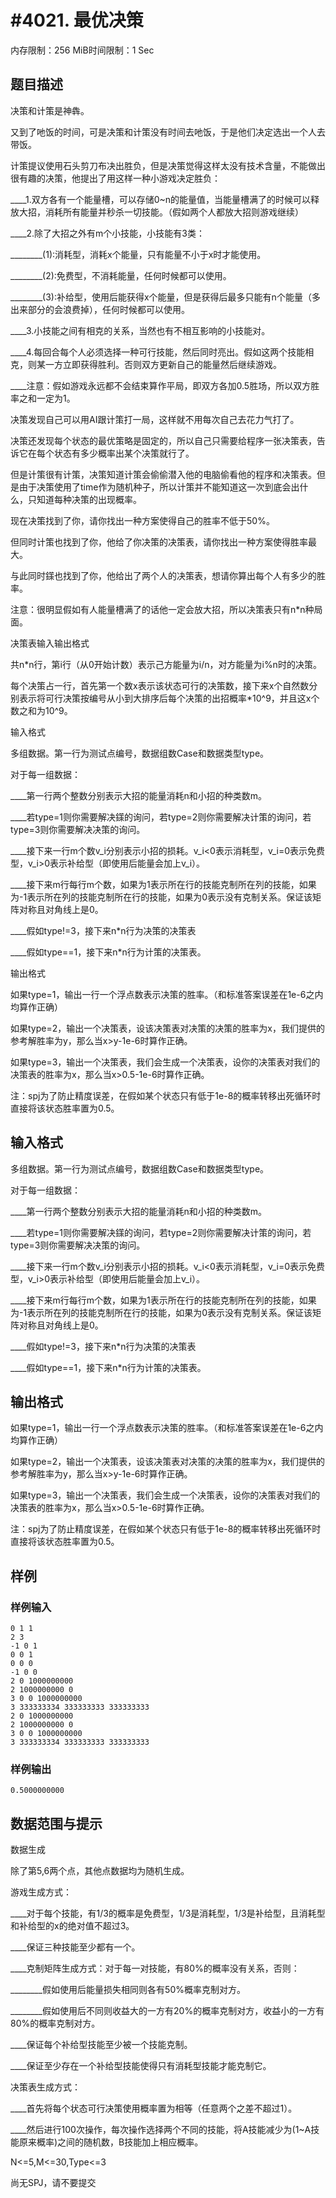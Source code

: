 # #4021. 最优决策

内存限制：256 MiB时间限制：1 Sec

## 题目描述

决策和计策是神犇。

又到了吔饭的时间，可是决策和计策没有时间去吔饭，于是他们决定选出一个人去带饭。

计策提议使用石头剪刀布决出胜负，但是决策觉得这样太没有技术含量，不能做出很有趣的决策，他提出了用这样一种小游戏决定胜负：

____1.双方各有一个能量槽，可以存储0~n的能量值，当能量槽满了的时候可以释放大招，消耗所有能量并秒杀一切技能。（假如两个人都放大招则游戏继续）

____2.除了大招之外有m个小技能，小技能有3类：

________(1):消耗型，消耗x个能量，只有能量不小于x时才能使用。

________(2):免费型，不消耗能量，任何时候都可以使用。

________(3):补给型，使用后能获得x个能量，但是获得后最多只能有n个能量（多出来部分的会浪费掉），任何时候都可以使用。

____3.小技能之间有相克的关系，当然也有不相互影响的小技能对。

____4.每回合每个人必须选择一种可行技能，然后同时亮出。假如这两个技能相克，则某一方立即获得胜利。否则双方更新自己的能量然后继续游戏。

____注意：假如游戏永远都不会结束算作平局，即双方各加0.5胜场，所以双方胜率之和一定为1。

决策发现自己可以用AI跟计策打一局，这样就不用每次自己去花力气打了。

决策还发现每个状态的最优策略是固定的，所以自己只需要给程序一张决策表，告诉它在每个状态有多少概率出某个决策就行了。

但是计策很有计策，决策知道计策会偷偷潜入他的电脑偷看他的程序和决策表。但是由于决策使用了time作为随机种子，所以计策并不能知道这一次到底会出什么，只知道每种决策的出现概率。

现在决策找到了你，请你找出一种方案使得自己的胜率不低于50%。

但同时计策也找到了你，他给了你决策的决策表，请你找出一种方案使得胜率最大。

与此同时鏼也找到了你，他给出了两个人的决策表，想请你算出每个人有多少的胜率。

注意：很明显假如有人能量槽满了的话他一定会放大招，所以决策表只有n*n种局面。

决策表输入输出格式

共n*n行，第i行（从0开始计数）表示己方能量为i/n，对方能量为i%n时的决策。

每个决策占一行，首先第一个数x表示该状态可行的决策数，接下来x个自然数分别表示将可行决策按编号从小到大排序后每个决策的出招概率*10^9，并且这x个数之和为10^9。

输入格式

多组数据。第一行为测试点编号，数据组数Case和数据类型type。

对于每一组数据：

____第一行两个整数分别表示大招的能量消耗n和小招的种类数m。

____若type=1则你需要解决鏼的询问，若type=2则你需要解决计策的询问，若type=3则你需要解决决策的询问。

____接下来一行m个数v_i分别表示小招的损耗。v_i<0表示消耗型，v_i=0表示免费型，v_i>0表示补给型（即使用后能量会加上v_i）。

____接下来m行每行m个数，如果为1表示所在行的技能克制所在列的技能，如果为-1表示所在列的技能克制所在行的技能，如果为0表示没有克制关系。保证该矩阵对称且对角线上是0。

____假如type!=3，接下来n*n行为决策的决策表

____假如type==1，接下来n*n行为计策的决策表。

输出格式

如果type=1，输出一行一个浮点数表示决策的胜率。（和标准答案误差在1e-6之内均算作正确）

如果type=2，输出一个决策表，设该决策表对决策的决策的胜率为x，我们提供的参考解胜率为y，那么当x>y-1e-6时算作正确。

如果type=3，输出一个决策表，我们会生成一个决策表，设你的决策表对我们的决策表的胜率为x，那么当x>0.5-1e-6时算作正确。

注：spj为了防止精度误差，在假如某个状态只有低于1e-8的概率转移出死循环时直接将该状态胜率置为0.5。

## 输入格式

多组数据。第一行为测试点编号，数据组数Case和数据类型type。

对于每一组数据：

____第一行两个整数分别表示大招的能量消耗n和小招的种类数m。

____若type=1则你需要解决鏼的询问，若type=2则你需要解决计策的询问，若type=3则你需要解决决策的询问。

____接下来一行m个数v_i分别表示小招的损耗。v_i<0表示消耗型，v_i=0表示免费型，v_i>0表示补给型（即使用后能量会加上v_i）。

____接下来m行每行m个数，如果为1表示所在行的技能克制所在列的技能，如果为-1表示所在列的技能克制所在行的技能，如果为0表示没有克制关系。保证该矩阵对称且对角线上是0。

____假如type!=3，接下来n*n行为决策的决策表

____假如type==1，接下来n*n行为计策的决策表。

## 输出格式

如果type=1，输出一行一个浮点数表示决策的胜率。（和标准答案误差在1e-6之内均算作正确）

如果type=2，输出一个决策表，设该决策表对决策的决策的胜率为x，我们提供的参考解胜率为y，那么当x>y-1e-6时算作正确。

如果type=3，输出一个决策表，我们会生成一个决策表，设你的决策表对我们的决策表的胜率为x，那么当x>0.5-1e-6时算作正确。

注：spj为了防止精度误差，在假如某个状态只有低于1e-8的概率转移出死循环时直接将该状态胜率置为0.5。

## 样例

### 样例输入

    
    0 1 1
    2 3
    -1 0 1
    0 0 1
    0 0 0
    -1 0 0
    2 0 1000000000
    2 1000000000 0
    3 0 0 1000000000
    3 333333334 333333333 333333333
    2 0 1000000000
    2 1000000000 0
    3 0 0 1000000000
    3 333333334 333333333 333333333
    
    

### 样例输出

    
    0.5000000000
    

## 数据范围与提示

数据生成

除了第5,6两个点，其他点数据均为随机生成。

游戏生成方式：

____对于每个技能，有1/3的概率是免费型，1/3是消耗型，1/3是补给型，且消耗型和补给型的x的绝对值不超过3。

____保证三种技能至少都有一个。

____克制矩阵生成方式：对于每一对技能，有80%的概率没有关系，否则：

________假如使用后能量损失相同则各有50%概率克制对方。

________假如使用后不同则收益大的一方有20%的概率克制对方，收益小的一方有80%的概率克制对方。

____保证每个补给型技能至少被一个技能克制。

____保证至少存在一个补给型技能使得只有消耗型技能才能克制它。

决策表生成方式：

____首先将每个状态可行决策使用概率置为相等（任意两个之差不超过1）。

____然后进行100次操作，每次操作选择两个不同的技能，将A技能减少为(1~A技能原来概率)之间的随机数，B技能加上相应概率。

N<=5,M<=30,Type<=3

尚无SPJ，请不要提交

